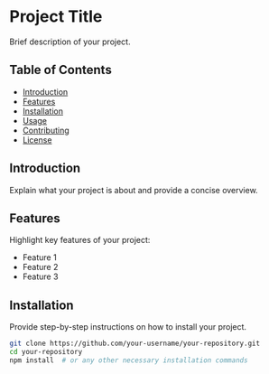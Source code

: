 # Project Title

Brief description of your project.

## Table of Contents

- [Introduction](#introduction)
- [Features](#features)
- [Installation](#installation)
- [Usage](#usage)
- [Contributing](#contributing)
- [License](#license)

## Introduction

Explain what your project is about and provide a concise overview.

## Features

Highlight key features of your project:

- Feature 1
- Feature 2
- Feature 3

## Installation

Provide step-by-step instructions on how to install your project.

```bash
git clone https://github.com/your-username/your-repository.git
cd your-repository
npm install  # or any other necessary installation commands
